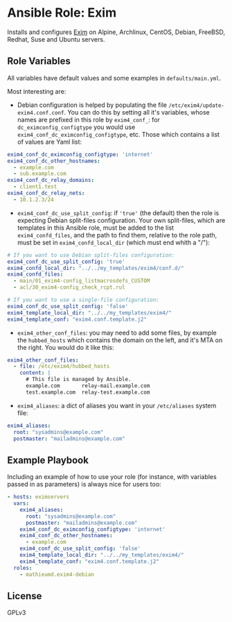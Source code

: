 # Ansible Role: Exim

Installs and configures [Exim](https://www.exim.org/) on Alpine, Archlinux, CentOS, Debian, FreeBSD,
Redhat, Suse and Ubuntu servers.

Role Variables
--------------

All variables have default values and some examples in `defaults/main.yml`.

Most interesting are:

- Debian configuration is helped by populating the file
  `/etc/exim4/update-exim4.conf.conf`. You can do this by setting all it's
  variables, whose names are prefixed in this role by `exim4_conf_`: for
  `dc_eximconfig_configtype` you would use
  `exim4_conf_dc_eximconfig_configtype`, etc. Those which contains a list of
  values are Yaml list:

```yaml
exim4_conf_dc_eximconfig_configtype: 'internet'
exim4_conf_dc_other_hostnames:
  - example.com
  - sub.example.com
exim4_conf_dc_relay_domains:
  - client1.test
exim4_conf_dc_relay_nets:
  - 10.1.2.3/24
```

- `exim4_conf_dc_use_split_config`: if `'true'` (the default) then the
  role is expecting Debian split-files configuration. Your own split-files,
  which are templates in this Ansible role, must be added to the list
  `exim4_confd_files`, and the path to find them, relative to the role path,
  must be set in `exim4_confd_local_dir` (which must end whith a "/"):

```yaml
# If you want to use Debian split-files configuration:
exim4_conf_dc_use_split_config: 'true'
exim4_confd_local_dir: "../../my_templates/exim4/conf.d/"
exim4_confd_files:
  - main/01_exim4-config_listmacrosdefs_CUSTOM
  - acl/30_exim4-config_check_rcpt.rul

# If you want to use a single-file configuration:
exim4_conf_dc_use_split_config: 'false'
exim4_template_local_dir: "../../my_templates/exim4/"
exim4_template_conf: "exim4.conf.template.j2"
```

- `exim4_other_conf_files`: you may need to add some files, by example the
  `hubbed_hosts` which contains the domain on the left, and it's MTA on the
  right. You would do it like this:

```yaml
exim4_other_conf_files:
  - file: /etc/exim4/hubbed_hosts
    content: |
      # This file is managed by Ansible.
      example.com       relay-mail.example.com
      test.example.com  relay-test.example.com
```

- `exim4_aliases`: a dict of aliases you want in your `/etc/aliases` system
  file:

```yaml
exim4_aliases:
  root: "sysadmins@example.com"
  postmaster: "mailadmins@example.com"
```

Example Playbook
----------------

Including an example of how to use your role (for instance, with variables passed in as parameters) is always nice for users too:

```yaml
- hosts: eximservers
  vars:
    exim4_aliases:
      root: "sysadmins@example.com"
      postmaster: "mailadmins@example.com"
    exim4_conf_dc_eximconfig_configtype: 'internet'
    exim4_conf_dc_other_hostnames:
      - example.com
    exim4_conf_dc_use_split_config: 'false'
    exim4_template_local_dir: "../../my_templates/exim4/"
    exim4_template_conf: "exim4.conf.template.j2"
  roles:
    - mathieumd.exim4-debian
```

License
-------

GPLv3

